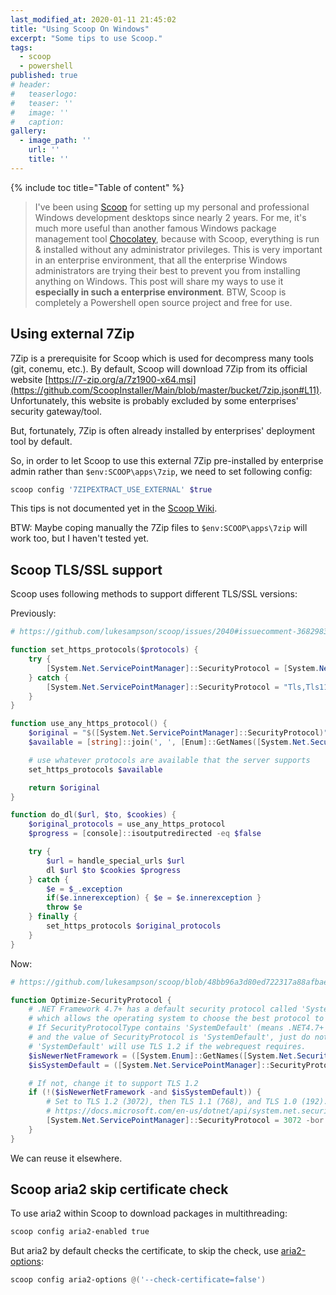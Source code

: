 ```yaml
---
last_modified_at: 2020-01-11 21:45:02
title: "Using Scoop On Windows"
excerpt: "Some tips to use Scoop."
tags:
  - scoop
  - powershell
published: true
# header:
#   teaserlogo:
#   teaser: ''
#   image: ''
#   caption:
gallery:
  - image_path: ''
    url: ''
    title: ''
---
```


{% include toc title="Table of content" %}

> I've been using [Scoop](https://github.com/lukesampson/scoop) for setting up my personal and professional Windows development desktops since nearly 2 years.
For me, it's much more useful than another famous Windows package management tool [Chocolatey](https://github.com/lukesampson/scoop/wiki/Chocolatey-Comparison), because with Scoop, everything is run & installed without any administrator privileges.
This is very important in an enterprise environment, that all the enterprise Windows administrators are trying their best to prevent you from installing anything on Windows. This post will share my ways to use it **especially in such a enterprise environment**. BTW, Scoop is completely a Powershell open source project and free for use.

## Using external 7Zip

7Zip is a prerequisite for Scoop which is used for decompress many tools (git, conemu, etc.).
By default, Scoop will download 7Zip from its official website [https://7-zip.org/a/7z1900-x64.msi](https://github.com/ScoopInstaller/Main/blob/master/bucket/7zip.json#L11).
Unfortunately, this website is probably excluded by some enterprises' security gateway/tool.

But, fortunately, 7Zip is often already installed by enterprises' deployment tool by default.

So, in order to let Scoop to use this external 7Zip pre-installed by enterprise admin rather than `$env:SCOOP\apps\7zip`, we need to set following config:

```powershell
scoop config '7ZIPEXTRACT_USE_EXTERNAL' $true
```

This tips is not documented yet in the [Scoop Wiki](https://github.com/lukesampson/scoop/wiki).

BTW: Maybe coping manually the 7Zip files to `$env:SCOOP\apps\7zip` will work too, but I haven't tested yet.

## Scoop TLS/SSL support

Scoop uses following methods to support different TLS/SSL versions:

Previously:

```powershell
# https://github.com/lukesampson/scoop/issues/2040#issuecomment-368298352

function set_https_protocols($protocols) {
    try {
        [System.Net.ServicePointManager]::SecurityProtocol = [System.Net.SecurityProtocolType] $protocols
    } catch {
        [System.Net.ServicePointManager]::SecurityProtocol = "Tls,Tls11,Tls12"
    }
}

function use_any_https_protocol() {
    $original = "$([System.Net.ServicePointManager]::SecurityProtocol)"
    $available = [string]::join(', ', [Enum]::GetNames([System.Net.SecurityProtocolType]))

    # use whatever protocols are available that the server supports
    set_https_protocols $available

    return $original
}

function do_dl($url, $to, $cookies) {
    $original_protocols = use_any_https_protocol
    $progress = [console]::isoutputredirected -eq $false

    try {
        $url = handle_special_urls $url
        dl $url $to $cookies $progress
    } catch {
        $e = $_.exception
        if($e.innerexception) { $e = $e.innerexception }
        throw $e
    } finally {
        set_https_protocols $original_protocols
    }
}
```

Now:

```powershell
# https://github.com/lukesampson/scoop/blob/48bb96a3d80ed722317a88afbae126c40ee205e8/lib/core.ps1#L1

function Optimize-SecurityProtocol {
    # .NET Framework 4.7+ has a default security protocol called 'SystemDefault',
    # which allows the operating system to choose the best protocol to use.
    # If SecurityProtocolType contains 'SystemDefault' (means .NET4.7+ detected)
    # and the value of SecurityProtocol is 'SystemDefault', just do nothing on SecurityProtocol,
    # 'SystemDefault' will use TLS 1.2 if the webrequest requires.
    $isNewerNetFramework = ([System.Enum]::GetNames([System.Net.SecurityProtocolType]) -contains 'SystemDefault')
    $isSystemDefault = ([System.Net.ServicePointManager]::SecurityProtocol.Equals([System.Net.SecurityProtocolType]::SystemDefault))

    # If not, change it to support TLS 1.2
    if (!($isNewerNetFramework -and $isSystemDefault)) {
        # Set to TLS 1.2 (3072), then TLS 1.1 (768), and TLS 1.0 (192). Ssl3 has been superseded,
        # https://docs.microsoft.com/en-us/dotnet/api/system.net.securityprotocoltype?view=netframework-4.5
        [System.Net.ServicePointManager]::SecurityProtocol = 3072 -bor 768 -bor 192
    }
}
```

We can reuse it elsewhere.

## Scoop aria2 skip certificate check

To use aria2 within Scoop to download packages in multithreading:

```powershell
scoop config aria2-enabled true
```

But aria2 by default checks the certificate, to skip the check, use [aria2-options](https://github.com/lukesampson/scoop/pull/3780):

```powershell
scoop config aria2-options @('--check-certificate=false')
```
